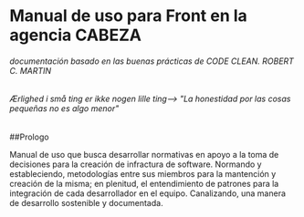 # Manual de uso para Front en la agencia CABEZA
###### documentación basado en las buenas prácticas de CODE CLEAN. ROBERT C. MARTIN 
###### Ærlighed i små ting er ikke nogen lille ting--> "La honestidad por las cosas pequeñas no es algo menor"

##Prologo

Manual de uso que busca desarrollar normativas en apoyo a la toma de decisiones para la creación de infractura de software. Normando y estableciendo, metodologías entre sus miembros para la mantención y creación de la misma; en plenitud, el entendimiento de patrones para la integración de cada desarrollador en el equipo. Canalizando, una manera de desarrollo sostenible y documentada. 




